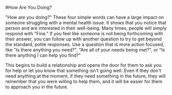 #How Are You Doing?

"How are you doing?" These four simple words can have a large impact on someone struggling with a mental health issue. It shows that you notice that person and are interested in their well-being. Many times, people will simply respond with "Fine." If you feel like someone is not being forthcoming with their answer, you can follow up with another question to try to get beyond the standard, polite responses. Use a question that is more action focused, like "Is there anything you need?", "Are all of your needs being met?", or "Is there anything I can help you find?"

This begins to build a relationship and opens the door for them to ask you for help or let you know that something isn't going well. Even if they don't need anything at the moment, if they need something in the future, they will remember that you were willing to help them, and it will be easier for them to approach you in the future. 

